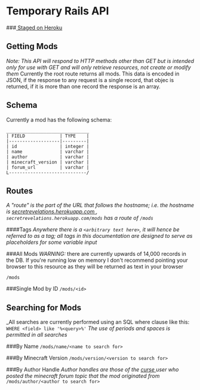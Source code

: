 Temporary Rails API
===================
###[ Staged on Heroku ]( secretrevelations.herokuapp.com )

Getting Mods
------------
_Note: This API will respond to HTTP methods other than GET but is intended only for use with GET and will only retrieve resources, not create or modify them_
Currently the root route returns all mods. This data is encoded in JSON, if the response to any request is a single record, that objec is returned, if it is more than one record the response is an array.

Schema
------
Currently a mod has the following schema:

    _______________________________
    | FIELD             | TYPE    |
    |-------------------|---------|
    | id                | integer |
    | name              | varchar |
    | author            | varchar |
    | minecraft_version | varchar |
    | forum_url         | varchar |
    L-----------------------------/

Routes
------
_A "route" is the part of the URL that follows the hostname; i.e. the hostname is [ secretrevelations.herokuapp.com ]( secretrevelations.herokuapp.com ), `secretrevelations.herokuapp.com/mods` has a route of `/mods`_

####Tags
_Anywhere there is a `<arbitrary text here>`, it will hence be referred to as a tag; all tags in this documentation are designed to serve as placeholders for some variable input_

###All Mods
*WARNING:* there are currently upwards of 14,000 records in the DB. If you're running low on memory I don't recommend pointing your browser to this resource as they will be returned as text in your browser

`/mods`

###Single Mod by ID
`/mods/<id>`

Searching for Mods
------------------
_All searches are currently performed using an SQL where clause like this: `WHERE <field> like '%<query>%'`
_The use of periods and spaces is permitted in all searches_

###By Name
`/mods/name/<name to search for>`

###By Minecraft Version
`/mods/version/<version to search for>`

###By Author Handle
_Author handles are those of the [ curse ]( http://www.curse.com/ ) user who posted the minecraft forum topic that the mod originated from_
`/mods/author/<author to search for>`
